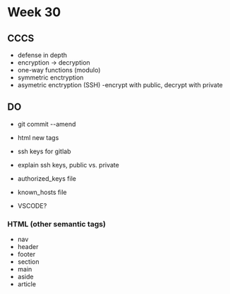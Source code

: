 # Week 30

## CCCS

- defense in depth
- encryption -> decryption
- one-way functions (modulo)
- symmetric enctryption
- asymetric enctryption (SSH) -encrypt with public, decrypt with private

## DO

- git commit --amend
- html new tags
- ssh keys for gitlab
- explain ssh keys, public vs. private
- authorized_keys file
- known_hosts file

- VSCODE? 


### HTML (other semantic tags)

- nav
- header
- footer
- section
- main
- aside
- article


